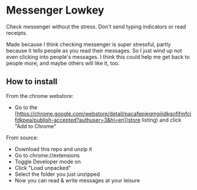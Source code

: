 # Messenger Lowkey
Check messenger without the stress. Don't send typing indicators or read receipts.

Made because I think checking messenger is super stressful, partly because it tells people as you read their messages. So I just wind up not even clicking into people's messages. I think this could help me get back to people more, and maybe others will like it, too.


## How to install
From the chrome webstore:
- Go to the [https://chrome.google.com/webstore/detail/pacafepjegmgiiidkgofifmfcjfdkpea/publish-accepted?authuser=3&hl=en](store listing) and click "Add to Chrome"

From source:
- Download this repo and unzip it
- Go to chrome://extensions
- Toggle Developer mode on
- Click "Load unpacked"
- Select the folder you just unzipped
- Now you can read & write messages at your leisure
